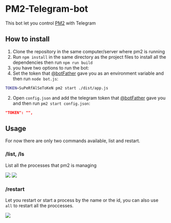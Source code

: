 # PM2-Telegram-bot

This bot let you control [PM2](https://pm2.io/doc/) with Telegram

## How to install

1. Clone the repository in the same computer/server where pm2 is running
2. Run `npm install` in the same directory as the project files to install all the dependencies then run `npm run build`
3. you have two options to run the bot:
4. Set the token that [@botFather](https://t.me/BotFather) gave you as an environment variable and then run `node bot.js`:

```bash
TOKEN=SuPeRfAlSeToKeN pm2 start ./dist/app.js
```

2. Open `config.json` and add the telegram token that [@botFather](https://t.me/BotFather) gave you and then run `pm2 start config.json`:

```json
"TOKEN": "",
```

## Usage

For now there are only two commands available, list and restart.

### /list, /ls

List all the processes that pm2 is managing

![](assets/markdown-img-paste-20180819124409749.png) ![](assets/markdown-img-paste-20180819124449325.png)

### /restart

Let you restart or start a process by the name or the id, you can also use `all` to restart all the proccesses.

![](assets/markdown-img-paste-2018081912521625.png)
